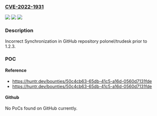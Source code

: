 ### [CVE-2022-1931](https://cve.mitre.org/cgi-bin/cvename.cgi?name=CVE-2022-1931)
![](https://img.shields.io/static/v1?label=Product&message=polonel%2Ftrudesk&color=blue)
![](https://img.shields.io/static/v1?label=Version&message=%3C%201.2.3%20&color=brighgreen)
![](https://img.shields.io/static/v1?label=Vulnerability&message=CWE-821%20Incorrect%20Synchronization&color=brighgreen)

### Description

Incorrect Synchronization in GitHub repository polonel/trudesk prior to 1.2.3.

### POC

#### Reference
- https://huntr.dev/bounties/50c4cb63-65db-41c5-a16d-0560d7131fde
- https://huntr.dev/bounties/50c4cb63-65db-41c5-a16d-0560d7131fde

#### Github
No PoCs found on GitHub currently.


